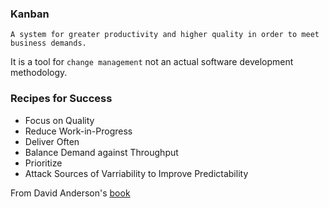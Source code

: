 ### Kanban

`A system for greater productivity and higher quality in order to meet business demands.` 

It is a tool for `change management` not an actual software development methodology.

### Recipes for Success

- Focus on Quality
- Reduce Work-in-Progress
- Deliver Often
- Balance Demand against Throughput
- Prioritize
- Attack Sources of Varriability to Improve Predictability


From David Anderson's [book](https://www.amazon.com/Kanban-David-J-Anderson-ebook/dp/B0057H2M70/ref=sr_1_3?keywords=kanban&qid=1550984678&s=books&sr=1-3)
